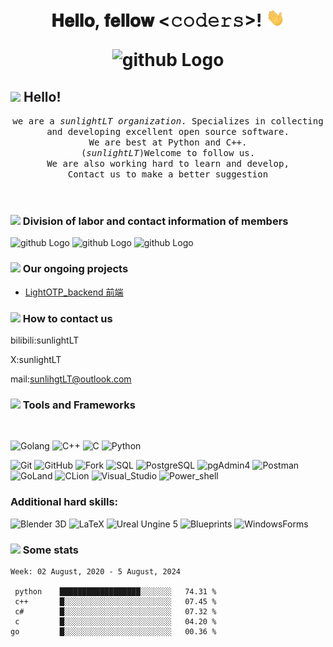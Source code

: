 <h1 align="center">𝐇𝐞𝐥𝐥𝐨, 𝐟𝐞𝐥𝐥𝐨𝐰 <𝚌𝚘𝚍𝚎𝚛𝚜></𝚌𝚘𝚍𝚎𝚛𝚜>! <img src="https://raw.githubusercontent.com/ABSphreak/ABSphreak/master/gifs/Hi.gif" width="30px" alt="">
  
![github Logo](https://github.com/sunlightlt/introduce-sunlightLT/blob/main/ph/2.png)

## <img src="https://raw.githubusercontent.com/alexnaiman/alexnaiman/master/resources/welcomeglitch.gif" width="50px" /> Hello!

<p align="center" >
  <samp>
    we are a <em>sunlightLT organization</em>. Specializes in collecting and developing excellent open source software.
  <br/> We are best at Python and C++. 
    <br/> (<em>sunlightLT</em>)Welcome to follow us.
      <br/>
We are also working hard to learn and develop,
          <br/>
Contact us to make a better suggestion
  </samp>
  <br/>
  <br/>
  <br/>
</p>

### <img src="https://raw.githubusercontent.com/alexnaiman/alexnaiman/master/resources/PusheenCompute.gif" width="70px" /> Division of labor and contact information of members

![github Logo](https://github.com/sunlightlt/introduce-sunlightLT/blob/main/ph/3.png)
![github Logo](https://github.com/sunlightlt/introduce-sunlightLT/blob/main/ph/4.png)
![github Logo](https://github.com/sunlightlt/introduce-sunlightLT/blob/main/ph/5.png)

### <img src="https://raw.githubusercontent.com/alexnaiman/alexnaiman/master/resources/Confused_Dog.gif" height="50px" /> Our ongoing projects 

- [LightOTP_backend 前端](https://github.com/gitpetyr/LightOTP_backend)  
### <img src="https://raw.githubusercontent.com/alexnaiman/alexnaiman/master/resources/cool_duck.gif" width="60px" /> How to contact us 

bilibili:sunlightLT


X:sunlightLT


mail:sunlihgtLT@outlook.com

### <img src="https://raw.githubusercontent.com/alexnaiman/alexnaiman/master/resources/pickaxe.png" width="40px" /> Tools and Frameworks

<p align="center">
    <img src="https://raw.githubusercontent.com/alexnaiman/alexnaiman/master/resources/dev/bash.svg" height="35px" style="vertical-align:top; margin:6px 4px"  alt=""/>
     <img src="https://raw.githubusercontent.com/alexnaiman/alexnaiman/master/resources/dev/csharp.svg" height="35px" style="vertical-align:top; margin:6px 4px"  alt=""/>
      <img src="https://raw.githubusercontent.com/alexnaiman/alexnaiman/master/resources/dev/css3.svg" height="35px" style="vertical-align:top; margin:6px 4px"  alt=""/>
       <img src="https://raw.githubusercontent.com/alexnaiman/alexnaiman/master/resources/dev/gamedev.svg" height="35px" style="vertical-align:top; margin:6px 4px"  alt=""/>
        <img src="https://raw.githubusercontent.com/alexnaiman/alexnaiman/master/resources/dev/html.svg" height="35px" style="vertical-align:top; margin:6px 4px"  alt=""/>
         <img src="https://raw.githubusercontent.com/alexnaiman/alexnaiman/master/resources/dev/java.svg" height="35px" style="vertical-align:top; margin:6px 4px"  alt=""/>
          <img src="https://raw.githubusercontent.com/alexnaiman/alexnaiman/master/resources/dev/js.svg" height="35px" style="vertical-align:top; margin:6px 4px"  alt=""/>
           <img src="https://raw.githubusercontent.com/alexnaiman/alexnaiman/master/resources/dev/mobile.svg" height="35px" style="vertical-align:top; margin:6px 4px"  alt=""/>
            <img src="https://raw.githubusercontent.com/alexnaiman/alexnaiman/master/resources/dev/nodejs.svg" height="35px" style="vertical-align:top; margin:6px 4px"  alt=""/>
             <img src="https://raw.githubusercontent.com/alexnaiman/alexnaiman/master/resources/dev/python.svg" height="35px" style="vertical-align:top; margin:6px 4px"  alt=""/>
             <img src="https://raw.githubusercontent.com/alexnaiman/alexnaiman/master/resources/dev/react_native.svg" height="35px" style="vertical-align:top; margin:6px 4px" alt=""/>
             <img src="https://raw.githubusercontent.com/alexnaiman/alexnaiman/master/resources/dev/sass.svg" height="35px" style="vertical-align:top; margin:6px 4px" alt=""/>
             <img src="https://raw.githubusercontent.com/alexnaiman/alexnaiman/master/resources/dev/unity.svg" height="35px" style="vertical-align:top; margin:6px 4px" alt=""/>
             <img src="https://raw.githubusercontent.com/alexnaiman/alexnaiman/master/resources/dev/visualstudio_code.svg" height="35px" style="vertical-align:top; margin:6px 4px" alt=""/>
             <img src="https://raw.githubusercontent.com/alexnaiman/alexnaiman/master/resources/dev/xcode.svg" height="35px" style="vertical-align:top; margin:6px 4px" alt=""/>

</p>

![Golang](https://img.shields.io/badge/Golang-00CED1?style=for-the-badge&logo=go&logoColor=00008B)
![C++](https://img.shields.io/badge/C++-000000?style=for-the-badge&logo=C%2b%2b&logoColor=FF0000)
![C](https://img.shields.io/badge/C-DCDCDC?style=for-the-badge&logo=C&logoColor=696969)
![Python](https://img.shields.io/badge/Python-87CEEB?style=for-the-badge&logo=python&logoColor=FFFF00)

![Git](https://img.shields.io/badge/git-000080)
![GitHub](https://img.shields.io/badge/github-0000FF)
![Fork](https://img.shields.io/badge/fork-00FFFF)
![SQL](https://img.shields.io/badge/SQL-00FF05)
![PostgreSQL](https://img.shields.io/badge/PostgreSQL-998910)
![pgAdmin4](https://img.shields.io/badge/pgAdmin4-808000)
![Postman](https://img.shields.io/badge/Postman-FFFF00)
![GoLand](https://img.shields.io/badge/GoLand-800085)
![CLion](https://img.shields.io/badge/CLion-B0C0F5)
![Visual_Studio](https://img.shields.io/badge/Visual_Studio-FF00FF) 
![Power_shell](https://img.shields.io/badge/Markdown-FF5555)

### Additional hard skills:

![Blender 3D](https://img.shields.io/badge/Blender_3D-F95305) 
![LaTeX](https://img.shields.io/badge/LaTeX-50F115) 
![Ureal Ungine 5](https://img.shields.io/badge/Ureal_Ungine_5-50F0F5) 
![Blueprints](https://img.shields.io/badge/Blueprints-231AB5)
![WindowsForms](https://img.shields.io/badge/Windows_Forms-203185)

### <img src="https://raw.githubusercontent.com/alexnaiman/alexnaiman/master/resources/stats.png" width="35px" /> Some stats

<!--START_SECTION:waka-->

```text
Week: 02 August, 2020 - 5 August, 2024

 python    ██████████████████░░░░░░░   74.31 % 
 c++       █░░░░░░░░░░░░░░░░░░░░░░░░   07.45 % 
 c#        █░░░░░░░░░░░░░░░░░░░░░░░░   07.32 % 
 c         █░░░░░░░░░░░░░░░░░░░░░░░░   04.20 % 
go         █░░░░░░░░░░░░░░░░░░░░░░░░   00.36 %
```






